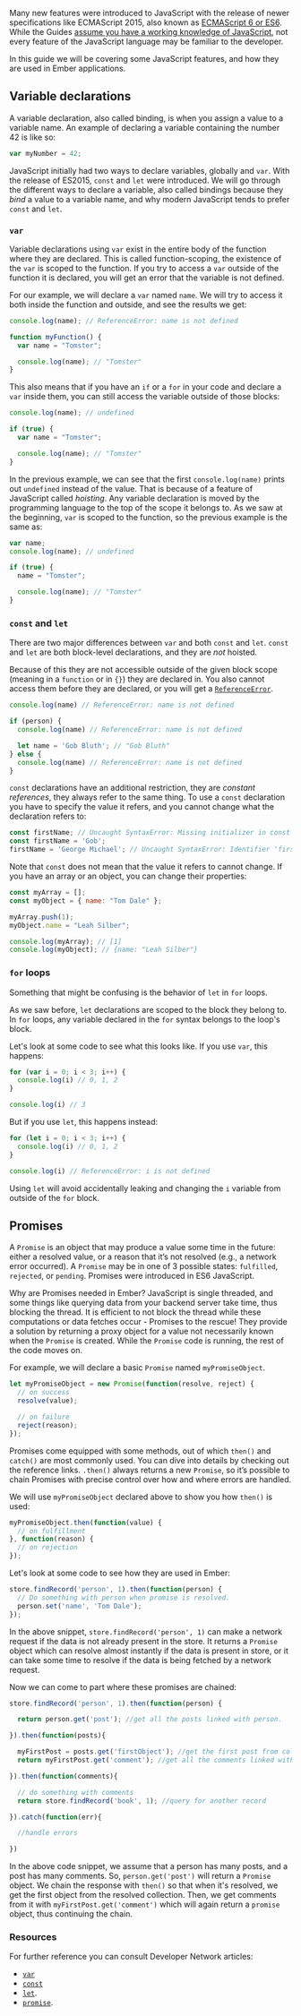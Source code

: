 Many new features were introduced to JavaScript with the release of newer specifications like ECMAScript 2015,
also known as [ECMAScript 6 or ES6](https://developer.mozilla.org/en/docs/Web/JavaScript/New_in_JavaScript/ECMAScript_6_support_in_Mozilla).
While the Guides [assume you have a working knowledge of JavaScript](/#toc_assumptions),
not every feature of the JavaScript language may be familiar to the developer.

In this guide we will be covering some JavaScript features,
and how they are used in Ember applications.

## Variable declarations

A variable declaration, also called binding, is when you assign a value to a variable name.
An example of declaring a variable containing the number 42 is like so:

```javascript
var myNumber = 42;
```

JavaScript initially had two ways to declare variables, globally and `var`.
With the release of ES2015, `const` and `let` were introduced.
We will go through the different ways to declare a variable,
also called bindings because they *bind* a value to a variable name,
and why modern JavaScript tends to prefer `const` and `let`.

### `var`

Variable declarations using `var` exist in the entire body of the function where they are declared.
This is called function-scoping, the existence of the `var` is scoped to the function.
If you try to access a `var` outside of the function it is declared,
you will get an error that the variable is not defined.

For our example, we will declare a `var` named `name`.
We will try to access it both inside the function and outside,
and see the results we get:

```javascript
console.log(name); // ReferenceError: name is not defined

function myFunction() {
  var name = "Tomster";

  console.log(name); // "Tomster"
}
```

This also means that if you have an `if` or a `for` in your code and declare a `var` inside them,
you can still access the variable outside of those blocks:

```javascript
console.log(name); // undefined

if (true) {
  var name = "Tomster";

  console.log(name); // "Tomster"
}
```

In the previous example, we can see that the first `console.log(name)` prints out `undefined` instead of the value.
That is because of a feature of JavaScript called *hoisting*.
Any variable declaration is moved by the programming language to the top of the scope it belongs to.
As we saw at the beginning, `var` is scoped to the function,
so the previous example is the same as:

```javascript
var name;
console.log(name); // undefined

if (true) {
  name = "Tomster";

  console.log(name); // "Tomster"
}
```

### `const` and `let`

There are two major differences between `var` and both `const` and `let`.
`const` and `let` are both block-level declarations, and they are *not* hoisted.

Because of this they are not accessible outside of the given block scope (meaning in a `function` or in `{}`) they are declared in.
You also cannot access them before they are declared, or you will get a [`ReferenceError`](https://developer.mozilla.org/en-US/docs/Web/JavaScript/Reference/Global_Objects/ReferenceError).

```javascript
console.log(name) // ReferenceError: name is not defined

if (person) {
  console.log(name) // ReferenceError: name is not defined

  let name = 'Gob Bluth'; // "Gob Bluth"
} else {
  console.log(name) // ReferenceError: name is not defined
}
```

`const` declarations have an additional restriction, they are *constant references*,
they always refer to the same thing.
To use a `const` declaration you have to specify the value it refers,
and you cannot change what the declaration refers to:

```javascript
const firstName; // Uncaught SyntaxError: Missing initializer in const declaration
const firstName = 'Gob';
firstName = 'George Michael'; // Uncaught SyntaxError: Identifier 'firstName' has already been declared
```

Note that `const` does not mean that the value it refers to cannot change.
If you have an array or an object, you can change their properties:

```javascript
const myArray = [];
const myObject = { name: "Tom Dale" };

myArray.push(1);
myObject.name = "Leah Silber";

console.log(myArray); // [1]
console.log(myObject); // {name: "Leah Silber"}
```

### `for` loops

Something that might be confusing is the behavior of `let` in `for` loops.

As we saw before, `let` declarations are scoped to the block they belong to.
In `for` loops, any variable declared in the `for` syntax belongs to the loop's block.

Let's look at some code to see what this looks like.
If you use `var`, this happens:

```javascript
for (var i = 0; i < 3; i++) {
  console.log(i) // 0, 1, 2
}

console.log(i) // 3
```

But if you use `let`, this happens instead:

```javascript
for (let i = 0; i < 3; i++) {
  console.log(i) // 0, 1, 2
}

console.log(i) // ReferenceError: i is not defined
```

Using `let` will avoid accidentally leaking and changing the `i` variable from outside of the `for` block.

## Promises

A `Promise` is an object that may produce a value some time in the future: either a resolved value, or a reason that it’s not resolved (e.g., a network error occurred). A `Promise` may be in one of 3 possible states: `fulfilled`, `rejected`, or `pending`. Promises were introduced in ES6 JavaScript.

Why are Promises needed in Ember? JavaScript is single threaded, and some things like querying data from your backend server take time, thus blocking the thread. It is efficient to not block the thread while these computations or data fetches occur - Promises to the rescue! They provide a solution by returning a proxy object for a value not necessarily known when the `Promise` is created. While the `Promise` code is running, the rest of the code moves on.

For example, we will declare a basic `Promise` named `myPromiseObject`.

```javascript
let myPromiseObject = new Promise(function(resolve, reject) {
  // on success
  resolve(value);

  // on failure
  reject(reason);
});
```

Promises come equipped with some methods, out of which `then()` and `catch()` are most commonly used. You can dive into details by checking out the reference links.
`.then()` always returns a new `Promise`, so it’s possible to chain Promises with precise control over how and where errors are handled.

We will use `myPromiseObject` declared above to show you how `then()` is used:

```javascript
myPromiseObject.then(function(value) {
  // on fulfillment
}, function(reason) {
  // on rejection
});
```

Let's look at some code to see how they are used in Ember:

```javascript
store.findRecord('person', 1).then(function(person) {
  // Do something with person when promise is resolved.
  person.set('name', 'Tom Dale');
});
```

In the above snippet, `store.findRecord('person', 1)` can make a network request if the data is not
already present in the store. It returns a `Promise` object which can resolve almost instantly if the data is present in store, or it can take some time to resolve if the data is being fetched by a network request.

Now we can come to part where these promises are chained:

```javascript
store.findRecord('person', 1).then(function(person) {

  return person.get('post'); //get all the posts linked with person.

}).then(function(posts){

  myFirstPost = posts.get('firstObject'); //get the first post from collection.
  return myFirstPost.get('comment'); //get all the comments linked with myFirstPost.

}).then(function(comments){

  // do something with comments
  return store.findRecord('book', 1); //query for another record

}).catch(function(err){

  //handle errors

})
```

In the above code snippet, we assume that a person has many posts, and a post has many comments. So, `person.get('post')` will return a `Promise` object. We chain the response with `then()` so that when it's resolved, we get the first object from the resolved collection. Then, we get comments from it with `myFirstPost.get('comment')` which will again return a `promise` object, thus continuing the chain.

### Resources

For further reference you can consult Developer Network articles:

* [`var`](https://developer.mozilla.org/en-US/docs/Web/JavaScript/Reference/Statements/var)
* [`const`](https://developer.mozilla.org/en-US/docs/Web/JavaScript/Reference/Statements/const)
* [`let`](https://developer.mozilla.org/en-US/docs/Web/JavaScript/Reference/Statements/let).
* [`promise`](https://developer.mozilla.org/en-US/docs/Web/JavaScript/Reference/Global_Objects/Promise).
